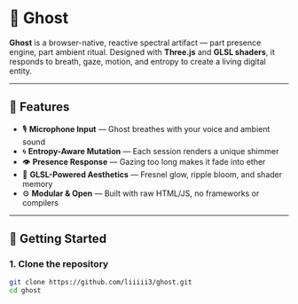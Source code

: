 # 👻 Ghost

**Ghost** is a browser-native, reactive spectral artifact — part presence engine, part ambient ritual. Designed with **Three.js** and **GLSL shaders**, it responds to breath, gaze, motion, and entropy to create a living digital entity.

---

## 🌌 Features

- 🎙️ **Microphone Input** — Ghost breathes with your voice and ambient sound
- 🌀 **Entropy-Aware Mutation** — Each session renders a unique shimmer
- 👁 **Presence Response** — Gazing too long makes it fade into ether
- 🧬 **GLSL-Powered Aesthetics** — Fresnel glow, ripple bloom, and shader memory
- ⚙ **Modular & Open** — Built with raw HTML/JS, no frameworks or compilers

---

## 🚀 Getting Started

### 1. Clone the repository

```bash
git clone https://github.com/liiiii3/ghost.git
cd ghost